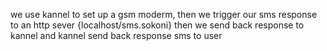 we use kannel to set up a gsm moderm,
then we trigger our sms response to an http sever {localhost/sms.sokoni}
then we send back response to kannel and kannel send back response sms to user